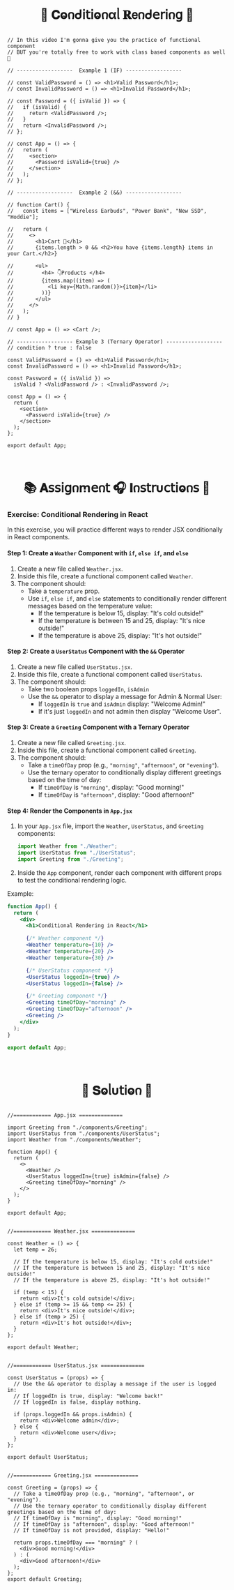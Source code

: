 
<h1  align="center" > 🍄 𝐂ⱺ𐓣ᑯ𝗂𝗍𝗂ⱺ𐓣αᥣ 𝐑𝖾𐓣ᑯ𝖾𝗋𝗂𐓣𝗀 🥠</h1>


``` JSX

// In this video I'm gonna give you the practice of functional component
// BUT you're totally free to work with class based components as well 🥂

// ------------------  Example 1 (IF) ------------------

// const ValidPassword = () => <h1>Valid Password</h1>;
// const InvalidPassword = () => <h1>Invalid Password</h1>;

// const Password = ({ isValid }) => {
//   if (isValid) {
//     return <ValidPassword />;
//   }
//   return <InvalidPassword />;
// };

// const App = () => {
//   return (
//     <section>
//       <Password isValid={true} />
//     </section>
//   );
// };

// ------------------  Example 2 (&&) ------------------

// function Cart() {
//   const items = ["Wireless Earbuds", "Power Bank", "New SSD", "Hoddie"];

//   return (
//     <>
//       <h1>Cart 🛒</h1>
//       {items.length > 0 && <h2>You have {items.length} items in your Cart.</h2>}

//       <ul>
//         <h4> 👇Products </h4>
//         {items.map((item) => (
//           <li key={Math.random()}>{item}</li>
//         ))}
//       </ul>
//     </>
//   );
// }

// const App = () => <Cart />;

// ------------------ Example 3 (Ternary Operator) ------------------
// condition ? true : false

const ValidPassword = () => <h1>Valid Password</h1>;
const InvalidPassword = () => <h1>Invalid Password</h1>;

const Password = ({ isValid }) =>
  isValid ? <ValidPassword /> : <InvalidPassword />;

const App = () => {
  return (
    <section>
      <Password isValid={true} />
    </section>
  );
};

export default App;

```

</br>

<h1  align="center" >📚 𝐀𝗌𝗌𝗂𝗀𐓣ꭑ𝖾𐓣𝗍 🎧 𝚰𐓣𝗌𝗍𝗋υ𝖼𝗍𝗂ⱺ𐓣𝗌 🧋</h1>

### Exercise: Conditional Rendering in React

In this exercise, you will practice different ways to render JSX conditionally in React components.

#### Step 1: Create a `Weather` Component with `if`, `else if`, and `else`

1. Create a new file called `Weather.jsx`.
2. Inside this file, create a functional component called `Weather`.
3. The component should:
   - Take a `temperature` prop.
   - Use `if`, `else if`, and `else` statements to conditionally render different messages based on the temperature value:
     - If the temperature is below 15, display: "It's cold outside!"
     - If the temperature is between 15 and 25, display: "It's nice outside!"
     - If the temperature is above 25, display: "It's hot outside!"

#### Step 2: Create a `UserStatus` Component with the `&&` Operator

1. Create a new file called `UserStatus.jsx`.
2. Inside this file, create a functional component called `UserStatus`.
3. The component should:
   - Take two boolean props `loggedIn`, `isAdmin`
   - Use the `&&` operator to display a message for Admin & Normal User:
     - If `loggedIn` is `true` and `isAdmin` display: "Welcome Admin!"
     - If it's just `loggedIn` and not admin then display "Welcome User".

#### Step 3: Create a `Greeting` Component with a Ternary Operator

1. Create a new file called `Greeting.jsx`.
2. Inside this file, create a functional component called `Greeting`.
3. The component should:
   - Take a `timeOfDay` prop (e.g., `"morning"`, `"afternoon"`, or `"evening"`).
   - Use the ternary operator to conditionally display different greetings based on the time of day:
     - If `timeOfDay` is `"morning"`, display: "Good morning!"
     - If `timeOfDay` is `"afternoon"`, display: "Good afternoon!"

#### Step 4: Render the Components in `App.jsx`

1. In your `App.jsx` file, import the `Weather`, `UserStatus`, and `Greeting` components:

   ```jsx
   import Weather from "./Weather";
   import UserStatus from "./UserStatus";
   import Greeting from "./Greeting";
   ```

2. Inside the `App` component, render each component with different props to test the conditional rendering logic.

Example:

```jsx
function App() {
  return (
    <div>
      <h1>Conditional Rendering in React</h1>

      {/* Weather component */}
      <Weather temperature={10} />
      <Weather temperature={20} />
      <Weather temperature={30} />

      {/* UserStatus component */}
      <UserStatus loggedIn={true} />
      <UserStatus loggedIn={false} />

      {/* Greeting component */}
      <Greeting timeOfDay="morning" />
      <Greeting timeOfDay="afternoon" />
      <Greeting />
    </div>
  );
}

export default App;
```

</br>

<h1  align="center" >🌽 𝐒ⱺᥣυ𝗍𝗂ⱺ𐓣 🪻</h1>

```JSX

//============ App.jsx ============== 

import Greeting from "./components/Greeting";
import UserStatus from "./components/UserStatus";
import Weather from "./components/Weather";

function App() {
  return (
    <>
      <Weather />
      <UserStatus loggedIn={true} isAdmin={false} />
      <Greeting timeOfDay="morning" />
    </>
  );
}

export default App;

```

```JSX

//============ Weather.jsx ============== 

const Weather = () => {
  let temp = 26;

  // If the temperature is below 15, display: "It's cold outside!"
  // If the temperature is between 15 and 25, display: "It's nice outside!"
  // If the temperature is above 25, display: "It's hot outside!"

  if (temp < 15) {
    return <div>It's cold outside!</div>;
  } else if (temp >= 15 && temp <= 25) {
    return <div>It's nice outside!</div>;
  } else if (temp > 25) {
    return <div>It's hot outside!</div>;
  }
};

export default Weather;

```

```JSX

//============ UserStatus.jsx ============== 

const UserStatus = (props) => {
  // Use the && operator to display a message if the user is logged in:
  // If loggedIn is true, display: "Welcome back!"
  // If loggedIn is false, display nothing.

  if (props.loggedIn && props.isAdmin) {
    return <div>Welcome admin</div>;
  } else {
    return <div>Welcome user</div>;
  }
};

export default UserStatus;

```

```JSX

//============ Greeting.jsx ============== 

const Greeting = (props) => {
  // Take a timeOfDay prop (e.g., "morning", "afternoon", or "evening").
  // Use the ternary operator to conditionally display different greetings based on the time of day:
  // If timeOfDay is "morning", display: "Good morning!"
  // If timeOfDay is "afternoon", display: "Good afternoon!"
  // If timeOfDay is not provided, display: "Hello!"

  return props.timeOfDay === "morning" ? (
    <div>Good morning!</div>
  ) : (
    <div>Good afternoon!</div>
  );
};
export default Greeting;

```